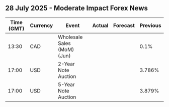 ## 28 July 2025 - Moderate Impact Forex News

| Time (GMT) | Currency | Event | Actual | Forecast | Previous |
|------|----------|-------|--------|----------|----------|
| 13:30 | CAD | Wholesale Sales (MoM) (Jun) |  |  | 0.1% |
| 17:00 | USD | 2-Year Note Auction |  |  | 3.786% |
| 17:00 | USD | 5-Year Note Auction |  |  | 3.879% |
